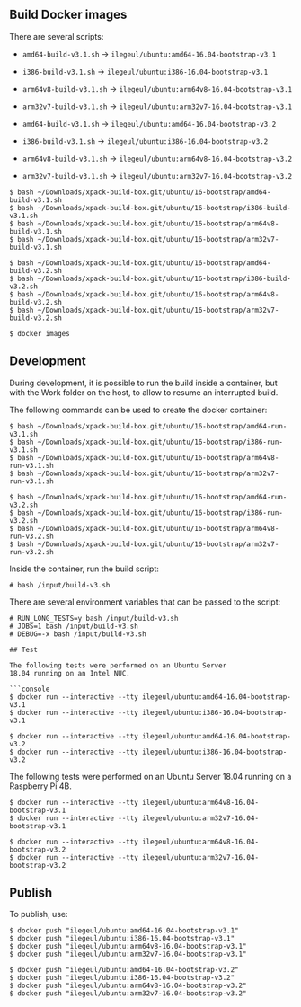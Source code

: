 
## Build Docker images

There are several scripts:

- `amd64-build-v3.1.sh` -> `ilegeul/ubuntu:amd64-16.04-bootstrap-v3.1`
- `i386-build-v3.1.sh` -> `ilegeul/ubuntu:i386-16.04-bootstrap-v3.1`
- `arm64v8-build-v3.1.sh` -> `ilegeul/ubuntu:arm64v8-16.04-bootstrap-v3.1`
- `arm32v7-build-v3.1.sh` -> `ilegeul/ubuntu:arm32v7-16.04-bootstrap-v3.1`

- `amd64-build-v3.1.sh` -> `ilegeul/ubuntu:amd64-16.04-bootstrap-v3.2`
- `i386-build-v3.1.sh` -> `ilegeul/ubuntu:i386-16.04-bootstrap-v3.2`
- `arm64v8-build-v3.1.sh` -> `ilegeul/ubuntu:arm64v8-16.04-bootstrap-v3.2`
- `arm32v7-build-v3.1.sh` -> `ilegeul/ubuntu:arm32v7-16.04-bootstrap-v3.2`

```console
$ bash ~/Downloads/xpack-build-box.git/ubuntu/16-bootstrap/amd64-build-v3.1.sh
$ bash ~/Downloads/xpack-build-box.git/ubuntu/16-bootstrap/i386-build-v3.1.sh
$ bash ~/Downloads/xpack-build-box.git/ubuntu/16-bootstrap/arm64v8-build-v3.1.sh
$ bash ~/Downloads/xpack-build-box.git/ubuntu/16-bootstrap/arm32v7-build-v3.1.sh

$ bash ~/Downloads/xpack-build-box.git/ubuntu/16-bootstrap/amd64-build-v3.2.sh
$ bash ~/Downloads/xpack-build-box.git/ubuntu/16-bootstrap/i386-build-v3.2.sh
$ bash ~/Downloads/xpack-build-box.git/ubuntu/16-bootstrap/arm64v8-build-v3.2.sh
$ bash ~/Downloads/xpack-build-box.git/ubuntu/16-bootstrap/arm32v7-build-v3.2.sh

$ docker images
```

## Development

During development, it is possible to run the build inside a container,
but with the Work folder on the host, to allow to resume an interrupted
build.

The following commands can be used to create the docker container:

```console
$ bash ~/Downloads/xpack-build-box.git/ubuntu/16-bootstrap/amd64-run-v3.1.sh
$ bash ~/Downloads/xpack-build-box.git/ubuntu/16-bootstrap/i386-run-v3.1.sh
$ bash ~/Downloads/xpack-build-box.git/ubuntu/16-bootstrap/arm64v8-run-v3.1.sh
$ bash ~/Downloads/xpack-build-box.git/ubuntu/16-bootstrap/arm32v7-run-v3.1.sh

$ bash ~/Downloads/xpack-build-box.git/ubuntu/16-bootstrap/amd64-run-v3.2.sh
$ bash ~/Downloads/xpack-build-box.git/ubuntu/16-bootstrap/i386-run-v3.2.sh
$ bash ~/Downloads/xpack-build-box.git/ubuntu/16-bootstrap/arm64v8-run-v3.2.sh
$ bash ~/Downloads/xpack-build-box.git/ubuntu/16-bootstrap/arm32v7-run-v3.2.sh
```

Inside the container, run the build script:

```console
# bash /input/build-v3.sh
```

There are several environment variables that can be passed to the script:

```console
# RUN_LONG_TESTS=y bash /input/build-v3.sh
# JOBS=1 bash /input/build-v3.sh
# DEBUG=-x bash /input/build-v3.sh

## Test

The following tests were performed on an Ubuntu Server
18.04 running on an Intel NUC.

```console
$ docker run --interactive --tty ilegeul/ubuntu:amd64-16.04-bootstrap-v3.1
$ docker run --interactive --tty ilegeul/ubuntu:i386-16.04-bootstrap-v3.1

$ docker run --interactive --tty ilegeul/ubuntu:amd64-16.04-bootstrap-v3.2
$ docker run --interactive --tty ilegeul/ubuntu:i386-16.04-bootstrap-v3.2
```

The following tests were performed on an Ubuntu Server
18.04 running on a Raspberry Pi 4B.

```console
$ docker run --interactive --tty ilegeul/ubuntu:arm64v8-16.04-bootstrap-v3.1
$ docker run --interactive --tty ilegeul/ubuntu:arm32v7-16.04-bootstrap-v3.1

$ docker run --interactive --tty ilegeul/ubuntu:arm64v8-16.04-bootstrap-v3.2
$ docker run --interactive --tty ilegeul/ubuntu:arm32v7-16.04-bootstrap-v3.2
```

## Publish

To publish, use:

```console
$ docker push "ilegeul/ubuntu:amd64-16.04-bootstrap-v3.1"
$ docker push "ilegeul/ubuntu:i386-16.04-bootstrap-v3.1"
$ docker push "ilegeul/ubuntu:arm64v8-16.04-bootstrap-v3.1"
$ docker push "ilegeul/ubuntu:arm32v7-16.04-bootstrap-v3.1"

$ docker push "ilegeul/ubuntu:amd64-16.04-bootstrap-v3.2"
$ docker push "ilegeul/ubuntu:i386-16.04-bootstrap-v3.2"
$ docker push "ilegeul/ubuntu:arm64v8-16.04-bootstrap-v3.2"
$ docker push "ilegeul/ubuntu:arm32v7-16.04-bootstrap-v3.2"
```
